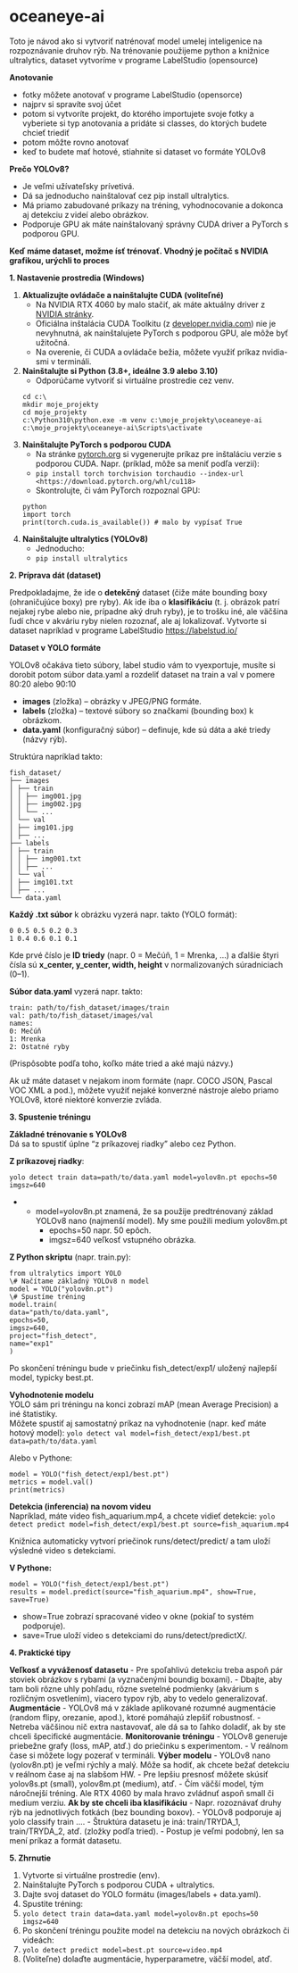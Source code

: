 # oceaneye-ai
Toto je návod ako si vytvoriť natrénovať model umelej inteligenice na rozpoznávanie druhov rýb. Na trénovanie použijeme python a knižnice ultralytics, dataset vytvoríme v programe LabelStudio (opensource)

**Anotovanie**

- fotky môžete anotovať v programe LabelStudio (opensorce)
- najprv si spravíte svoj účet
- potom si vytvoríte projekt, do ktorého importujete svoje fotky a vyberiete si typ anotovania a pridáte si classes, do ktorých budete chcieť triediť
- potom môžte rovno anotovať
- keď to budete mať hotové, stiahnite si dataset vo formáte YOLOv8

**Prečo YOLOv8?**

- Je veľmi užívateľsky prívetivá.
- Dá sa jednoducho nainštalovať cez pip install ultralytics.
- Má priamo zabudované príkazy na tréning, vyhodnocovanie a dokonca aj detekciu z videí alebo obrázkov.
- Podporuje GPU ak máte nainštalovaný správny CUDA driver a PyTorch s podporou GPU.

**Keď máme dataset, možme ísť trénovať. Vhodný je počítač s NVIDIA grafikou, urýchli to proces**

**1\. Nastavenie prostredia (Windows)**
1. **Aktualizujte ovládače a nainštalujte CUDA (voliteľné)**
    - Na NVIDIA RTX 4060 by malo stačiť, ak máte aktuálny driver z [NVIDIA stránky](https://www.nvidia.com/Download/index.aspx).
    - Oficiálna inštalácia CUDA Toolkitu (z [developer.nvidia.com](https://developer.nvidia.com/cuda-toolkit)) nie je nevyhnutná, ak nainštalujete PyTorch s podporou GPU, ale môže byť užitočná.
    - Na overenie, či CUDA a ovládače bežia, môžete využiť príkaz nvidia-smi v termináli.
2. **Nainštalujte si Python (3.8+, ideálne 3.9 alebo 3.10)**
    - Odporúčame vytvoriť si virtuálne prostredie cez venv.
    ```
    cd c:\
    mkdir moje_projekty
    cd moje_projekty
    c:\Python310\python.exe -m venv c:\moje_projekty\oceaneye-ai
    c:\moje_projekty\oceaneye-ai\Scripts\activate
    ```
3. **Nainštalujte PyTorch s podporou CUDA**
    - Na stránke [pytorch.org](https://pytorch.org/get-started/locally/) si vygenerujte príkaz pre inštaláciu verzie s podporou CUDA. Napr. (príklad, môže sa meniť podľa verzií):
    - ```pip install torch torchvision torchaudio --index-url <https://download.pytorch.org/whl/cu118>```
    - Skontrolujte, či vám PyTorch rozpoznal GPU:
    ```
    python
    import torch
    print(torch.cuda.is_available()) # malo by vypísať True
    ```
4. **Nainštalujte ultralytics (YOLOv8)**
    - Jednoducho:
    - ```pip install ultralytics```

**2\. Príprava dát (dataset)**

Predpokladajme, že ide o **detekčný** dataset (čiže máte bounding boxy (ohraničujúce boxy) pre ryby). Ak ide iba o **klasifikáciu** (t. j. obrázok patrí nejakej rybe alebo nie, prípadne aký druh ryby), je to trošku iné, ale väčšina ľudí chce v akváriu ryby nielen rozoznať, ale aj lokalizovať.
Vytvorte si dataset napríklad v programe LabelStudio https://labelstud.io/ 

**Dataset v YOLO formáte**

YOLOv8 očakáva tieto súbory, label studio vám to vyexportuje, musíte si dorobit potom súbor data.yaml a rozdeliť dataset na train a val v pomere 80:20 alebo 90:10 

- **images** (zložka) – obrázky v JPEG/PNG formáte.
- **labels** (zložka) – textové súbory so značkami (bounding box) k obrázkom.
- **data.yaml** (konfiguračný súbor) – definuje, kde sú dáta a aké triedy (názvy rýb).

Struktúra napríklad takto:
```
fish_dataset/
├── images
│ ├── train
│ │ ├── img001.jpg
│ │ ├── img002.jpg
│ │ └── ...
│ └── val
│ ├── img101.jpg
│ ├── ...
├── labels
│ ├── train
│ │ ├── img001.txt
│ │ ├── ...
│ └── val
│ ├── img101.txt
│ ├── ...
└── data.yaml
```
**Každý .txt súbor** k obrázku vyzerá napr. takto (YOLO formát):
```
0 0.5 0.5 0.2 0.3
1 0.4 0.6 0.1 0.1
```
Kde prvé číslo je **ID triedy** (napr. 0 = Mečúň, 1 = Mrenka, …) a ďalšie štyri čísla sú **x_center, y_center, width, height** v normalizovaných súradniciach (0–1).

**Súbor data.yaml** vyzerá napr. takto:
```
train: path/to/fish_dataset/images/train
val: path/to/fish_dataset/images/val
names:
0: Mečúň
1: Mrenka
2: Ostatné ryby
```
(Prispôsobte podľa toho, koľko máte tried a aké majú názvy.)

Ak už máte dataset v nejakom inom formáte (napr. COCO JSON, Pascal VOC XML a pod.), môžete využiť nejaké konverzné nástroje alebo priamo YOLOv8, ktoré niektoré konverzie zvláda.

**3\. Spustenie tréningu**

**Základné trénovanie s YOLOv8**  
    Dá sa to spustiť úplne “z príkazovej riadky” alebo cez Python.

**Z príkazovej riadky**:
```
yolo detect train data=path/to/data.yaml model=yolov8n.pt epochs=50 imgsz=640
```
- - model=yolov8n.pt znamená, že sa použije predtrénovaný základ YOLOv8 nano (najmenší model). My sme použili medium yolov8m.pt
    - epochs=50 napr. 50 epôch.
    - imgsz=640 veľkosť vstupného obrázka.

**Z Python skriptu** (napr. train.py):
```
from ultralytics import YOLO
\# Načítame základný YOLOv8 n model
model = YOLO("yolov8n.pt")
\# Spustíme tréning
model.train(
data="path/to/data.yaml",
epochs=50,
imgsz=640,
project="fish_detect",
name="exp1"
)
```

Po skončení tréningu bude v priečinku fish_detect/exp1/ uložený najlepší model, typicky best.pt.

**Vyhodnotenie modelu**  
    YOLO sám pri tréningu na konci zobrazí mAP (mean Average Precision) a iné štatistiky.  
    Môžete spustiť aj samostatný príkaz na vyhodnotenie (napr. keď máte hotový model):
```yolo detect val model=fish_detect/exp1/best.pt data=path/to/data.yaml```

Alebo v Pythone:

```
model = YOLO("fish_detect/exp1/best.pt")
metrics = model.val()
print(metrics)
```

**Detekcia (inferencia) na novom videu**  
    Napríklad, máte video fish_aquarium.mp4, a chcete vidieť detekcie:
```yolo detect predict model=fish_detect/exp1/best.pt source=fish_aquarium.mp4```

Knižnica automaticky vytvorí priečinok runs/detect/predict/ a tam uloží výsledné video s detekciami.

**V Pythone:**
```
model = YOLO("fish_detect/exp1/best.pt")
results = model.predict(source="fish_aquarium.mp4", show=True, save=True)
```
- show=True zobrazí spracované video v okne (pokiaľ to systém podporuje).
- save=True uloží video s detekciami do runs/detect/predictX/.

**4\. Praktické tipy**

**Veľkosť a vyváženosť datasetu**
    - Pre spoľahlivú detekciu treba aspoň pár stoviek obrázkov s rybami (a vyznačenými boundig boxami).
    - Dbajte, aby tam boli rôzne uhly pohľadu, rôzne svetelné podmienky (akvárium s rozličným osvetlením), viacero typov rýb, aby to vedelo generalizovať.
**Augmentácie**
    - YOLOv8 má v základe aplikované rozumné augmentácie (random flipy, orezanie, apod.), ktoré pomáhajú zlepšiť robustnosť.
    - Netreba väčšinou nič extra nastavovať, ale dá sa to ľahko doladiť, ak by ste chceli špecifické augmentácie.
**Monitorovanie tréningu**
    - YOLOv8 generuje priebežne grafy (loss, mAP, atď.) do priečinku s experimentom.
    - V reálnom čase si môžete logy pozerať v termináli.
**Výber modelu**
    - YOLOv8 nano (yolov8n.pt) je veľmi rýchly a malý. Môže sa hodiť, ak chcete bežať detekciu v reálnom čase aj na slabšom HW.
    - Pre lepšiu presnosť môžete skúsiť yolov8s.pt (small), yolov8m.pt (medium), atď.
    - Čím väčší model, tým náročnejší tréning. Ale RTX 4060 by mala hravo zvládnuť aspoň small či medium verziu.
**Ak by ste chceli iba klasifikáciu**
    - Napr. rozoznávať druhy rýb na jednotlivých fotkách (bez bounding boxov).
    - YOLOv8 podporuje aj yolo classify train ....
    - Štruktúra datasetu je iná: train/TRYDA_1, train/TRYDA_2, atď. (zložky podľa tried).
    - Postup je veľmi podobný, len sa mení príkaz a formát datasetu.

**5\. Zhrnutie**

1. Vytvorte si virtuálne prostredie (env).
2. Nainštalujte PyTorch s podporou CUDA + ultralytics.
3. Dajte svoj dataset do YOLO formátu (images/labels + data.yaml).
4. Spustite tréning:
5. ```yolo detect train data=data.yaml model=yolov8n.pt epochs=50 imgsz=640```
6. Po skončení tréningu použite model na detekciu na nových obrázkoch či videách:
7. ```yolo detect predict model=best.pt source=video.mp4```
8. (Voliteľne) dolaďte augmentácie, hyperparametre, väčší model, atď.
